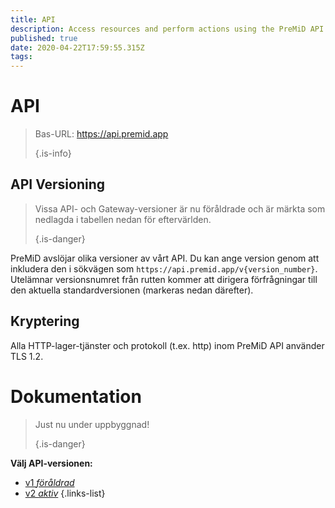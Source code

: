 ```yaml
---
title: API
description: Access resources and perform actions using the PreMiD API
published: true
date: 2020-04-22T17:59:55.315Z
tags:
---
```


# API

> Bas-URL: https://api.premid.app 
> 
> {.is-info}

## API Versioning
> Vissa API- och Gateway-versioner är nu föråldrade och är märkta som nedlagda i tabellen nedan för eftervärlden. 
> 
> {.is-danger}

PreMiD avslöjar olika versioner av vårt API. Du kan ange version genom att inkludera den i sökvägen som `https://api.premid.app/v{version_number}`. Utelämnar versionsnumret från rutten kommer att dirigera förfrågningar till den aktuella standardversionen (markeras nedan därefter).

## Kryptering

Alla HTTP-lager-tjänster och protokoll (t.ex. http) inom PreMiD API använder TLS 1.2.

# Dokumentation
> Just nu under uppbyggnad! 
> 
> {.is-danger}

**Välj API-versionen:**
- [v1 *föråldrad*](/dev/api/v1)
- [v2 *aktiv*](/dev/api/v2)
{.links-list}